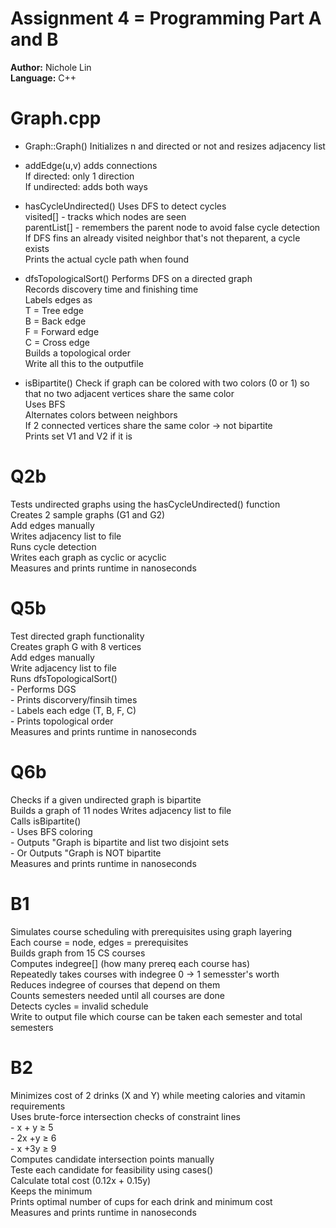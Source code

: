 # Assignment 4 = Programming Part A and B
**Author:** Nichole Lin\
**Language:** C++

# Graph.cpp
- Graph::Graph()
Initializes n and directed or not and resizes adjacency list
- addEdge(u,v)
adds connections \
If directed: only 1 direction\
If undirected: adds both ways

- hasCycleUndirected()
Uses DFS to detect cycles\
visited[] - tracks which nodes are seen\
parentList[] - remembers the parent node to avoid false cycle detection\
If DFS fins an already visited neighbor that's not theparent, a cycle exists\
Prints the actual cycle path when found

- dfsTopologicalSort()
Performs DFS on a directed graph\
Records discovery time and finishing time\
Labels edges as\
T = Tree edge\
B = Back edge\
F = Forward edge\
C = Cross edge\
Builds a topological order \
Write all this to the outputfile

- isBipartite()
Check if graph can be colored with two colors (0 or 1) so that no two adjacent vertices share the same color\
Uses BFS\
Alternates colors between neighbors\
If 2 connected vertices share the same color -> not bipartite\
Prints set V1 and V2 if it is

# Q2b
Tests undirected graphs using the hasCycleUndirected() function\
Creates 2 sample graphs (G1 and G2)\
Add edges manually\
Writes adjacency list to file\
Runs cycle detection\
Writes each graph as cyclic or acyclic\
Measures and prints runtime in nanoseconds

# Q5b
Test directed graph functionality\
Creates graph G with 8 vertices\
Add edges manually\
Write adjacency list to file\
Runs dfsTopologicalSort()\
    - Performs DGS\
    - Prints discorvery/finsih times\
    - Labels each edge (T, B, F, C)\
    - Prints topological order\
Measures and prints runtime in nanoseconds

# Q6b
Checks if a given undirected graph is bipartite\
Builds a graph of 11 nodes 
Writes adjacency list to file\
Calls isBipartite()\
    - Uses BFS coloring\
    - Outputs "Graph is bipartite and list two disjoint sets\
    - Or Outputs "Graph is NOT bipartite\
Measures and prints runtime in nanoseconds

# B1
Simulates course scheduling with prerequisites using graph layering\
Each course = node, edges = prerequisites\
Builds graph from 15 CS courses\
Computes indegree[] (how many prereq each course has)\
Repeatedly takes courses with indegree 0 -> 1 semesster's worth\
Reduces indegree of courses that depend on them\
Counts semesters needed until all courses are done\
Detects cycles = invalid schedule\
Write to output file which course can be taken each semester and total semesters

# B2
Minimizes cost of 2 drinks (X and Y) while meeting calories and vitamin requirements\
Uses brute-force intersection checks of constraint lines\
    - x + y ≥ 5\
    - 2x +y ≥ 6\
    - x +3y ≥ 9\
Computes candidate intersection points manually\
Teste each candidate for feasibility using cases()\
Calculate total cost (0.12x + 0.15y)\
Keeps the minimum\
Prints optimal number of cups for each drink and minimum cost\
Measures and prints runtime in nanoseconds